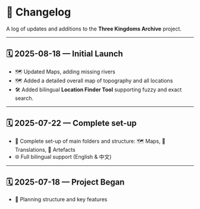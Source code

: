 # 📝 Changelog

A log of updates and additions to the **Three Kingdoms Archive** project.

---

## 🗓️ 2025-08-18 — Initial Launch
- 🗺️ Updated Maps, adding missing rivers
- 🗺️ Added a detailed overall map of topography and all locations
- 🛠️ Added bilingual **Location Finder Tool** supporting fuzzy and exact search.

---

## 🗓️ 2025-07-22 — Complete set-up 
- 📁 Complete set-up of main folders and structure: 🗺️ Maps, 📖 Translations, 📸 Artefacts
- 🌐 Full bilingual support (English & 中文)

---

## 🗓️ 2025-07-18 — Project Began
- 🧩 Planning structure and key features
